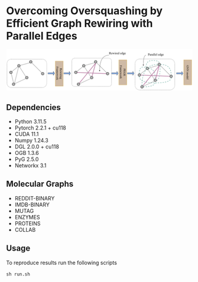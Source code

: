 # Overcoming Oversquashing by Efficient Graph Rewiring with Parallel Edges
![PEGR_model](https://github.com/kushalbose92/PEGR/blob/main/pegr_model.png)

## Dependencies

* Python 3.11.5
* Pytorch 2.2.1 + cu118
* CUDA 11.1
* Numpy 1.24.3
* DGL 2.0.0 + cu118
* OGB 1.3.6
* PyG 2.5.0
* Networkx 3.1

## Molecular Graphs

* REDDIT-BINARY
* IMDB-BINARY
* MUTAG
* ENZYMES
* PROTEINS
* COLLAB
  
## Usage

To reproduce results run the following scripts
```
sh run.sh
